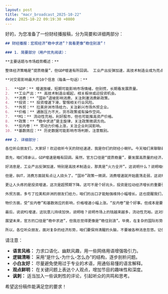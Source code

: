 ```yaml
---
layout: post
title: "macr_broadcast_2025-10-22"
date: 2025-10-22 09:19:30 +0800
---
```


好的，为您准备了一份财经播报稿，分为简要和详细两部分：

```markdown
## 财经播报：宏观经济“稳中求进”？我看更像“稳住别浪”！

### 1. 简要部分（用户优先阅读）：

**主要话题与市场趋势概述：**

整体经济策略是“提质稳量”，但GDP增速有所回调。 工业产出反弹加速，高技术制造业成为亮点。 消费增速因“国补”政策微调而走弱，投资增速超预期下降。 外贸靠拉美和非洲兄弟给力，小幅增长；价格受“反内卷”和基数效应影响，小幅上涨。 M1增速加快，流动性改善。 未来展望是“稳中求进”，但具体效果，emmm... 拭目以待。

**对交易影响最大的10个信息（每条一句话）：**

1.  **GDP：** 增速放缓，短期可能影响市场情绪，但别慌，长期看发展质量。
2.  **工业产出：** 高技术制造业崛起，相关板块或迎投资机会。
3.  **消费：** “国补”退坡影响消费，关注刺激消费新政策。
4.  **投资：** 投资增速下滑，警惕相关行业风险。
5.  **外贸：** 拉美非洲市场给力，关注新兴市场外贸企业。
6.  **价格：** 通胀压力不大，货币政策或有操作空间。
7.  **M1：** 流动性充裕，利好股市，但也可能推高资产价格。
8.  **政策：** “稳中求进”是主旋律，关注政策微调方向。
9.  **反内卷：** 劳动力价格上涨，关注企业利润影响。
10. **基数效应：** 历史数据可能影响市场判断，注意甄别。

### 2. 详细部分：

各位听众朋友们，大家好！欢迎收听今天的财经速递，我是你们的财经小喇叭。今天咱们来聊聊最近的宏观经济形势，用一句话概括：稳中…还能不能进？

首先，咱们得承认，GDP增速是略有回调。虽然，官方口径是“提质稳量”，要发展高质量的经济，但数字说话，回调就是回调，咱不能睁着眼睛说瞎话。不过，也别太悲观，毕竟咱们家底厚，还有进步空间!

好消息是，工业产出反弹加速，特别是高技术制造业，那真是“火力全开”。这说明什么？说明咱们的产业升级转型还是有成效的，科技兴国不是说说而已。投资朋友们可以关注一下相关板块，说不定能捡个金娃娃。

但是，BUT，消费方面就有点让人挠头了。“国补”政策一微调，消费增速就开始震荡走弱，这说明啥？说明咱老百姓的消费习惯还没培养起来。说白了，就是补贴一时爽，没了补贴…就没方向了。政府是不是得想想办法，怎么让大家心甘情愿地掏腰包，而不是靠“打鸡血”式的刺激？

更让人头疼的是投资增速，这次是超预期下降。这可不是个好兆头，投资是拉动经济增长的重要引擎，它熄火了，经济增速还能不能稳住都是个问题。

外贸方面，多亏了拉美和非洲的朋友们给力，咱们的出口才能勉强维持小幅增长。这也提醒我们，不能把鸡蛋都放在一个篮子里，得多交朋友，广开财路。

物价方面，受“反内卷”和基数效应的影响，价格增速小幅上涨。“反内卷”是个好事。但成本是要转嫁给消费者的。

最后，说说M1增速，这玩意儿持续加快，说明啥？说明市场上的钱越来越多，流动性充裕。这对股市来说是个好消息，但也可能推高资产价格，让房价继续“高处不胜寒”。

展望未来，官方的口径是“稳中求进”，但我总觉得更像是“稳住别浪”。毕竟，在复杂的国际形势下，能把现在的局面维持住就不错了。至于“求进”，咱们还是走一步看一步吧。

所以，各位听众朋友，面对复杂的经济形势，咱们要保持清醒的头脑，不要被各种消息忽悠。记住，投资有风险，入市需谨慎！今天的财经速递就到这里，感谢大家的收听，我们下期再见！
```
请注意：

*   **语言风格：** 力求口语化、幽默风趣，用一些网络用语增强吸引力。
*   **逻辑清晰：** 采用“是什么-为什么-怎么办”的结构，逐步剖析问题。
*   **小白友好：** 尽量避免使用过于专业的术语，用通俗易懂的语言解释。
*   **观点鲜明：** 在关键问题上表达个人观点，增加节目的趣味性和深度。
*   **讽刺：** 适当加入一些讽刺性的评论，引起听众的共鸣和思考。

希望这份稿件能满足您的要求！